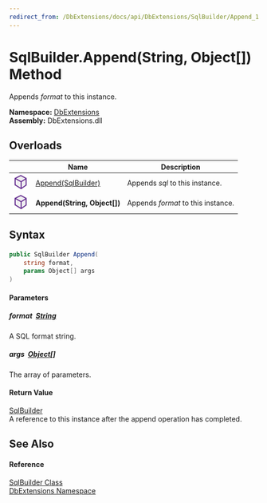 ```yaml
---
redirect_from: /DbExtensions/docs/api/DbExtensions/SqlBuilder/Append_1.html
---
```


SqlBuilder.Append(String, Object[]) Method
==========================================
Appends *format* to this instance.
  
**Namespace:** [DbExtensions][1]  
**Assembly:** DbExtensions.dll

Overloads
---------

|                  | Name                         | Description                        |
| ---------------- | ---------------------------- | ---------------------------------- |
| ![Public method] | [Append(SqlBuilder)][2]      | Appends *sql* to this instance.    |
| ![Public method] | **Append(String, Object[])** | Appends *format* to this instance. |


Syntax
------

```csharp
public SqlBuilder Append(
	string format,
	params Object[] args
)
```

#### Parameters

##### *format*  [String][3]
A SQL format string.

##### *args*  [Object][4][]
The array of parameters.

#### Return Value
[SqlBuilder][5]  
A reference to this instance after the append operation has completed.

See Also
--------

#### Reference
[SqlBuilder Class][5]  
[DbExtensions Namespace][1]  

[1]: ../README.md
[2]: Append.md
[3]: https://learn.microsoft.com/dotnet/api/system.string
[4]: https://learn.microsoft.com/dotnet/api/system.object
[5]: README.md
[Public method]: ../../icons/pubmethod.svg "Public method"